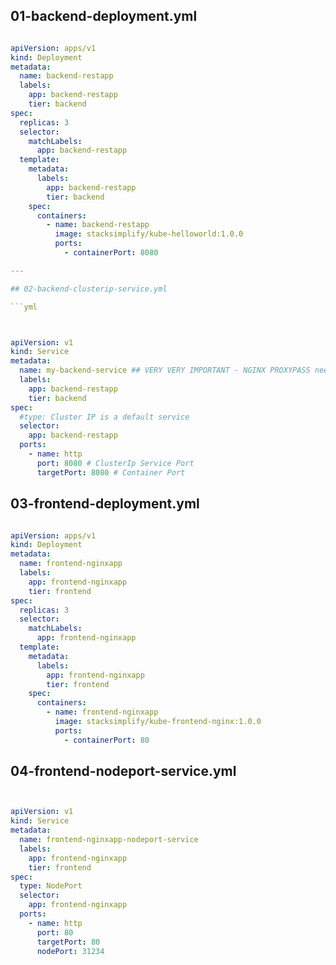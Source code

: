 
## 01-backend-deployment.yml

```yml

apiVersion: apps/v1
kind: Deployment
metadata:
  name: backend-restapp
  labels: 
    app: backend-restapp
    tier: backend
spec:
  replicas: 3
  selector:
    matchLabels:
      app: backend-restapp
  template: 
    metadata:
      labels:
        app: backend-restapp
        tier: backend
    spec:
      containers:
        - name: backend-restapp
          image: stacksimplify/kube-helloworld:1.0.0
          ports:
            - containerPort: 8080

---

## 02-backend-clusterip-service.yml

```yml



apiVersion: v1
kind: Service
metadata:
  name: my-backend-service ## VERY VERY IMPORTANT - NGINX PROXYPASS needs this name
  labels: 
    app: backend-restapp
    tier: backend
spec:
  #type: Cluster IP is a default service
  selector:
    app: backend-restapp
  ports: 
    - name: http
      port: 8080 # ClusterIp Service Port
      targetPort: 8080 # Container Port

```

## 03-frontend-deployment.yml

```yml

apiVersion: apps/v1
kind: Deployment
metadata:
  name: frontend-nginxapp
  labels: 
    app: frontend-nginxapp
    tier: frontend
spec:
  replicas: 3
  selector:
    matchLabels:
      app: frontend-nginxapp
  template: 
    metadata:
      labels:
        app: frontend-nginxapp
        tier: frontend
    spec:
      containers:
        - name: frontend-nginxapp
          image: stacksimplify/kube-frontend-nginx:1.0.0
          ports:
            - containerPort: 80

```

## 04-frontend-nodeport-service.yml

```yml


apiVersion: v1
kind: Service
metadata:
  name: frontend-nginxapp-nodeport-service
  labels: 
    app: frontend-nginxapp
    tier: frontend     
spec:
  type: NodePort 
  selector:
    app: frontend-nginxapp
  ports: 
    - name: http
      port: 80
      targetPort: 80
      nodePort: 31234


```
